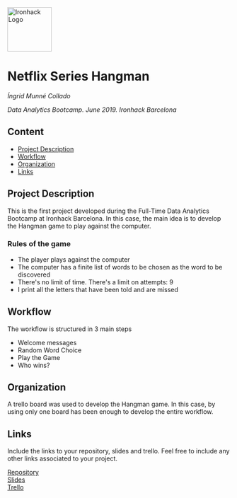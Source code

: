 <img src="https://bit.ly/2VnXWr2" alt="Ironhack Logo" width="100"/>

# Netflix Series Hangman
*Íngrid Munné Collado*

*Data Analytics Bootcamp. June 2019. Ironhack Barcelona*

## Content
- [Project Description](#project-description)
- [Workflow](#workflow)
- [Organization](#organization)
- [Links](#links)

<a name="project-description"></a>

## Project Description
This is the first project developed during the Full-Time Data Analytics Bootcamp at Ironhack Barcelona. In this case, the main idea is to develop the Hangman game to play against the computer. 

### Rules of the game

- The player plays against the computer
- The computer has a finite list of words to be chosen as the word to be discovered
- There's no limit of time. There's a limit on attempts: 9
- I print all the letters that have been told and are missed


<a name="workflow"></a>

## Workflow

The workflow is structured in 3 main steps
- Welcome messages
- Random Word Choice 
- Play the Game
- Who wins? 

<a name="organization"></a>

## Organization
A trello board was used to develop the Hangman game. In this case, by using only one board has been enough to develop the entire workflow. 

<a name="links"></a>

## Links
Include the links to your repository, slides and trello. Feel free to include any other links associated to your project. 

[Repository](https://github.com/wobniarin/Project-Week-1-Build-Your-Own-Game)  
[Slides](https://slides.com/)  
[Trello](https://trello.com/b/rQD6qXVA/ih-da-project1-hangman)  
